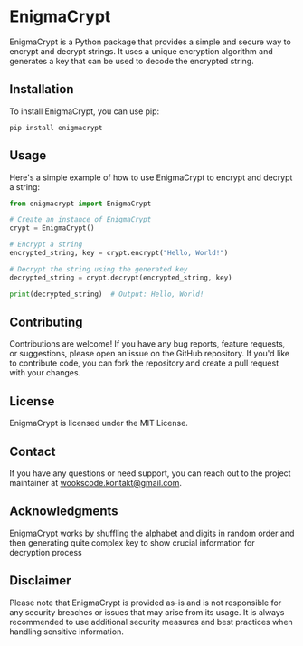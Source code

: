 # EnigmaCrypt
EnigmaCrypt is a Python package that provides a simple and secure way to encrypt and decrypt strings. It uses a unique encryption algorithm and generates a key that can be used to decode the encrypted string.

## Installation
To install EnigmaCrypt, you can use pip:

```pip install enigmacrypt```

## Usage
Here's a simple example of how to use EnigmaCrypt to encrypt and decrypt a string:

```python
from enigmacrypt import EnigmaCrypt

# Create an instance of EnigmaCrypt
crypt = EnigmaCrypt()

# Encrypt a string
encrypted_string, key = crypt.encrypt("Hello, World!")

# Decrypt the string using the generated key
decrypted_string = crypt.decrypt(encrypted_string, key)

print(decrypted_string)  # Output: Hello, World!
```

## Contributing
Contributions are welcome! If you have any bug reports, feature requests, or suggestions, please open an issue on the GitHub repository. If you'd like to contribute code, you can fork the repository and create a pull request with your changes.

## License
EnigmaCrypt is licensed under the MIT License.

## Contact
If you have any questions or need support, you can reach out to the project maintainer at wookscode.kontakt@gmail.com.

## Acknowledgments
EnigmaCrypt works by shuffling the alphabet and digits in random order and then generating quite complex key to show crucial information for decryption process

## Disclaimer
Please note that EnigmaCrypt is provided as-is and is not responsible for any security breaches or issues that may arise from its usage. It is always recommended to use additional security measures and best practices when handling sensitive information.
